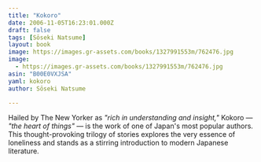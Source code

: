 ```yaml
---
title: "Kokoro"
date: 2006-11-05T16:23:01.000Z
draft: false
tags: [Sōseki Natsume]
layout: book
image: https://images.gr-assets.com/books/1327991553m/762476.jpg
image: 
  - https://images.gr-assets.com/books/1327991553m/762476.jpg
asin: "B00E0VXJSA"
yaml: kokoro
author: Sōseki Natsume

---
```


Hailed by The New Yorker as *"rich in understanding and insight,"* Kokoro — *"the heart of things"* — is the work of one of Japan's most popular authors. This thought-provoking trilogy of stories explores the very essence of loneliness and stands as a stirring introduction to modern Japanese literature.